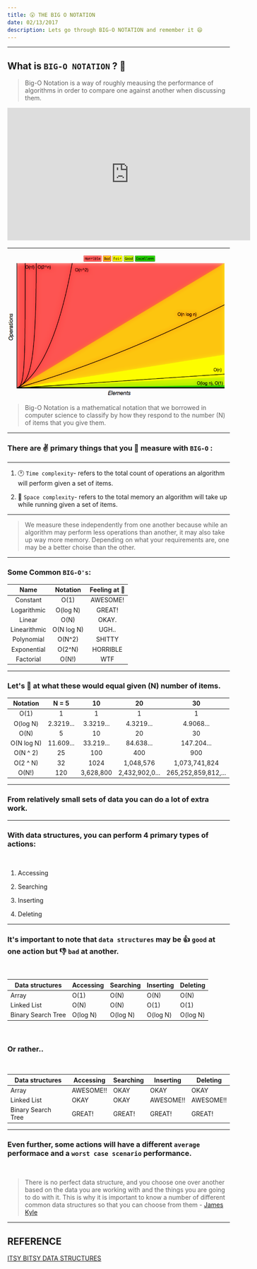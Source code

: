 ```yaml
---
title: 😮 THE BIG O NOTATION
date: 02/13/2017
description: Lets go through BIG-O NOTATION and remember it 😄
---
```



---

## What is `BIG-O NOTATION` ? 🤔
> Big-O Notation is a way of roughly meausing the performance of algorithms in order to compare one against another when discussing them.
<center>
<iframe width="550" height="300" src="https://www.youtube.com/embed/v4cd1O4zkGw" frameborder="0" allowfullscreen></iframe>
</center>


---

![BIO-O NOTATION 📈](./big-o.png)

> Big-O Notation is a mathematical notation that we borrowed in computer science to classify by how they respond to the number (N) of items that you give them.

---
### There are ✌️ primary things that you 📏 measure with `BIG-O` :

---
1.  🕐 `Time complexity`- refers to the total count of operations an algorithm will perform given a set of items.


2.  🌌 `Space complexity`- refers to the total memory an algorithm will take up while running given a set of items.

---
> We measure these independently from one another because while an algorithm may perform less operations than another, it may also take up way more memory. Depending on what your requirements are, one may be a better choise than the other.

---
### Some Common `BIG-O's`:

| Name | Notation | Feeling at 🎉  |
|:----:|:--------:|:-------------: |
| Constant    | O(1)     | AWESOME! |
| Logarithmic | O(log N) | GREAT! |
| Linear      | O(N)     | OKAY. |
| Linearithmic | O(N log N) | UGH.. |
| Polynomial | O(N^2) | SHITTY |
| Exponential | O(2^N) | HORRIBLE |
| Factorial | O(N!) | WTF |
---
### Let's 👀 at what these would equal given (N) number of items.

| Notation | N = 5 | 10 | 20 | 30 |
|:-----------:|:---------:|:--------: |:-------------: |:---------: |
| O(1)        | 1         | 1         | 1              | 1         |
| O(log N)    | 2.3219... | 3.3219... | 4.3219...      | 4.9068... |
| O(N)        | 5         | 10        | 20             | 30        |
| O(N log N)  | 11.609... | 33.219... | 84.638...      | 147.204... |
| O(N ^ 2)    | 25        | 100       | 400            | 900       |
| O(2 ^ N)    | 32        | 1024      | 1,048,576      | 1,073,741,824 |
| O(N!)       | 120       | 3,628,800 | 2,432,902,0... | 265,252,859,812,... |
---
### From relatively small sets of data you can do a **lot** of extra work.
---

### With data structures, you can perform 4 primary types of actions:
<br>

1.  Accessing


2.  Searching


3.  Inserting


4.  Deleting

---

### It's important to **note** that `data structures` may be 👍 `good` at one action but 👎 `bad` at another.
<br>

| Data structures  | Accessing | Searching | Inserting  | Deleting |
|-----------------|--------------|------------ |------------|----------|
| Array  | O(1) | O(N) | O(N) | O(N) |
| Linked List | O(N) | O(N) | O(1) | O(1) |
| Binary Search Tree | O(log N) | O(log N) | O(log N) | O(log N) |

<br>

### Or rather..
<br>

| Data structures  | Accessing | Searching | Inserting  | Deleting |
|-----------------|--------------|------------ |------------|----------|
| Array  | AWESOME!! | OKAY | OKAY | OKAY |
| Linked List | OKAY | OKAY | AWESOME!! | AWESOME!! |
| Binary Search Tree | GREAT! | GREAT! | GREAT! | GREAT! |

---

### Even further, some actions will have a different `average` performace and a `worst case scenario` performance.

<br>

> There is no perfect data structure, and you choose one over another based on the data you are working with and the things you are going to do with it. This is why it is important to know a number of different common data structures so that you can choose from them - [James Kyle](https://twitter.com/thejameskyle)

---

## REFERENCE
[ITSY BITSY DATA STRUCTURES](https://github.com/thejameskyle/itsy-bitsy-data-structures)
